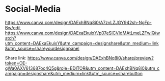 # Social-Media
https://www.canva.com/design/DAExhBNq8i0/A7zvLZJGY942sh-NgFp-Bw/edit
https://www.canva.com/design/DAExaEkuixY/p07eSICVIdMAtLmeLZFwlQ/watch?utm_content=DAExaEkuixY&utm_campaign=designshare&utm_medium=link&utm_source=shareyourdesignpanel

Share link:
https://www.canva.com/design/DAExhBNq8i0/share/preview?token=OE-gWa0AXV613687oc4Q5g&role=EDITOR&utm_content=DAExhBNq8i0&utm_campaign=designshare&utm_medium=link&utm_source=sharebutton
